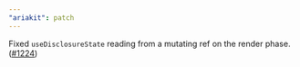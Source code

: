 ```yaml
---
"ariakit": patch
---
```


Fixed `useDisclosureState` reading from a mutating ref on the render phase. ([#1224](https://github.com/ariakit/ariakit/pull/1224))
